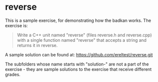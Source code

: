 # reverse

This is a sample exercise, for demonstrating how the badkan works. The exercise is:

> Write a C++ unit named "reverse" (files reverse.h and reverse.cpp)
with a single function named "reverse"
that accepts a string and returns it in reverse.

A sample solution can be found at:
https://github.com/ereltest/reverse.git

The subfolders whose name starts with "solution-" are not a part of the exercise - they are sample solutions to the exercise that receive different grades.